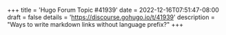 +++
title = 'Hugo Forum Topic #41939'
date = 2022-12-16T07:51:47-08:00
draft = false
details = 'https://discourse.gohugo.io/t/41939'
description = "Ways to write markdown links without language prefix?"
+++
